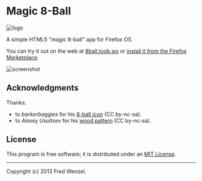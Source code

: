 # Magic 8-Ball

![logo](https://raw.github.com/fwenzel/8ball/gh-pages/logo.png)

A simple HTML5 "magic 8-ball" app for Firefox OS.

You can try it out on the web at [8ball.toob.ws](http://8ball.toob.ws) or
[install it from the Firefox Marketplace](https://marketplace.firefox.com/app/magic-8-ball/).

![screenshot](https://raw.github.com/fwenzel/8ball/gh-pages/screenshot.jpg)

## Acknowledgments

Thanks:

* to *barkerbaggies* for his [8-ball icon](http://www.iconarchive.com/show/pool-ball-icons-by-barkerbaggies/Ball-8-icon.html)
  (CC by-nc-sa).
* to *Alexey Usoltsev* for his [wood pattern](http://subtlepatterns.com/wood-pattern/)
  (CC by-nc-sa).

## License

This program is free software; it is distributed under an
[MIT License](http://github.com/fwenzel/8ball/blob/master/LICENSE.txt).

---

Copyright (c) 2013 Fred Wenzel.
